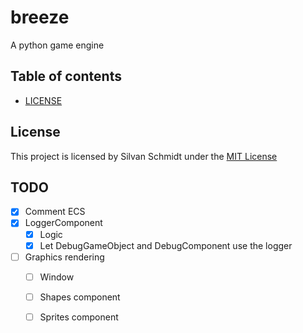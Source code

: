# breeze

A python game engine

## Table of contents

- [LICENSE](#license)

## License

This project is licensed by Silvan Schmidt under the [MIT License](LICENSE)

## TODO

- [x] Comment ECS
- [x] LoggerComponent
  - [x] Logic
  - [x] Let DebugGameObject and DebugComponent use the logger
- [ ] Graphics rendering
  - [ ] Window
  - [ ] Shapes component
  - [ ] Sprites component

